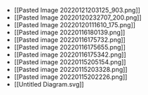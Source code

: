- [[Pasted Image 20220121203125_903.png]]
- [[Pasted Image 20220120232707_200.png]]
- [[Pasted Image 20220120111610_175.png]]
- [[Pasted image 20220116180139.png]]
- [[Pasted image 20220116175732.png]]
- [[Pasted image 20220116175655.png]]
- [[Pasted image 20220116175342.png]]
- [[Pasted image 20220115205154.png]]
- [[Pasted image 20220115203328.png]]
- [[Pasted image 20220115202226.png]]
- [[Untitled Diagram.svg]]
